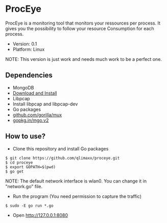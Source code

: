 # ProcEye

ProcEye is a monitoring tool that monitors your ressources per process. It gives you the possibility to follow your resource Consumption for each process. 
- Version: 0.1
- Platform: Linux

NOTE: This version is just work and needs much work to be a perfect one.

## Dependencies

- MongoDB
 - [Download and Install](https://www.mongodb.org/downloads)
- Libpcap
 - Install libpcap and libpcap-dev
- Go packages
 - [github.com/gorilla/mux](https://github.com/gorilla/mux)
 - [gopkg.in/mgo.v2](https://gopkg.in/mgo.v2)

## How to use?

- Clone this repository and install Go packages
```
$ git clone https://github.com/qlimaxx/proceye.git
$ cd proceye
$ export GOPATH=$(pwd)
$ go get
```
NOTE: The default network interface is wlan0. You can change it
in "network.go" file.
- Run the program (You need permission to capture the traffic)
```
$ sudo -E go run *.go
```
- Open http://127.0.0.1:8080

